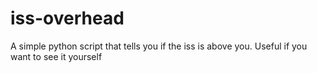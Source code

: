 # iss-overhead
A simple python script that tells you if the iss is above you. Useful if you want to see it yourself
